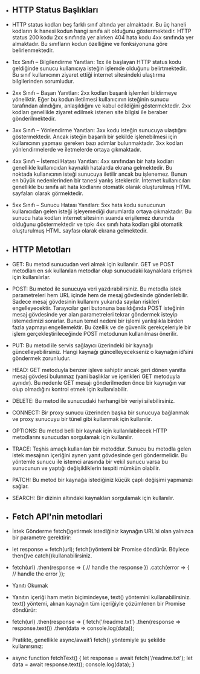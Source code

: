
* ## HTTP Status Başlıkları

* HTTP status kodları beş farklı sınıf altında yer almaktadır. Bu üç haneli   kodların ik hanesi kodun hangi sınıfa ait olduğunu göstermektedir. HTTP status 200 kodu 2xx sınıfında yer alırken 404 hata kodu 4xx sınıfında yer almaktadır. Bu sınıfların kodun özelliğine ve fonksiyonuna göre belirlenmektedir.

* 1xx Sınıfı – Bilgilendirme Yanıtları: 1xx ile başlayan HTTP status kodu geldiğinde sunucu kullanıcıya isteğin işlemde olduğunu belirtmektedir. Bu sınıf kullanıcının ziyaret ettiği internet sitesindeki ulaştırma bilgilerinden sorumludur.

* 2xx Sınıfı – Başarı Yanıtları: 2xx kodları başarılı işlemleri bildirmeye yöneliktir. Eğer bu kodun iletilmesi kullanıcının isteğinin sunucu tarafından alındığını, anlaşıldığını ve kabul edildiğini göstermektedir. 2xx kodları genellikle ziyaret edilmek istenen site bilgisi ile beraber gönderilmektedir.

* 3xx Sınıfı – Yönlendirme Yanıtları: 3xx kodu isteğin sunucuya ulaştığını göstermektedir. Ancak isteğin başarılı bir şekilde işlenebilmesi için kullanıcının yapması gereken bazı adımlar bulunmaktadır. 3xx kodları yönlendirmelerde ve iletmelerde ortaya çıkmaktadır.

* 4xx Sınıfı – İstemci Hatası Yanıtları: 4xx sınıfından bir hata kodları genellikle kullanıcıdan kaynaklı hatalarda ekrana gelmektedir. Bu noktada kullanıcının isteği sunucuya iletilir ancak bu işlenemez. Bunun en büyük nedenlerinden bir tanesi yanlış isteklerdir. İnternet kullanıcıları genellikle bu sınıfa ait hata kodlarını otomatik olarak oluşturulmuş HTML sayfaları olarak görmektedir.

* 5xx Sınıfı – Sunucu Hatası Yanıtları: 5xx hata kodu sunucunun kullanıcıdan gelen isteği işleyemediği durumlarda ortaya çıkmaktadır. Bu sunucu hata kodları internet sitesinin suanda erişilemez durumda olduğunu göstermektedir ve tıpkı 4xx sınıfı hata kodları gibi otomatik oluşturulmuş HTML sayfası olarak ekrana gelmektedir.

* ## HTTP Metotları

* GET: Bu metod sunucudan veri almak için kullanılır. GET ve POST metodları en sık kullanılan metodlar olup sunucudaki kaynaklara erişmek için kullanılırlar.

* POST: Bu metod ile sunucuya veri yazdırabilirsiniz. Bu metodla istek parametreleri hem URL içinde hem de mesaj gövdesinde gönderilebilir. Sadece mesaj gövdesinin kullanımı yukarıda sayılan riskleri engelleyecektir. Tarayıcılar geri butonuna basıldığında POST isteğinin mesaj gövdesinde yer alan parametreleri tekrar göndermek isteyip istemedimizi sorarlar. Bunun temel nedeni bir işlemi yanlışlıkla birden fazla yapmayı engellemektir. Bu özellik ve de güvenlik gerekçeleriyle bir işlem gerçekleştirileceğinde POST metodunun kullanılması önerilir.

* PUT: Bu metod ile servis sağlayıcı üzerindeki bir kaynağı güncelleyebilirsiniz. Hangi kaynağı güncelleyecekseniz o kaynağın id’sini göndermek zorunludur.

* HEAD: GET metoduyla benzer işleve sahiptir ancak geri dönen yanıtta mesaj gövdesi bulunmaz (yani başlıklar ve içerikleri GET metoduyla aynıdır). Bu nedenle GET mesajı gönderilmeden önce bir kaynağın var olup olmadığını kontrol etmek için kullanılabilir.

* DELETE: Bu metod ile sunucudaki herhangi bir veriyi silebilirsiniz.

* CONNECT: Bir proxy sunucu üzerinden başka bir sunucuya bağlanmak ve proxy sunucuyu bir tünel gibi kullanmak için kullanılır.

* OPTIONS: Bu metod belli bir kaynak için kullanılabilecek HTTP metodlarını sunucudan sorgulamak için kullanılır.

* TRACE: Teşhis amaçlı kullanılan bir metoddur. Sunucu bu metodla gelen istek mesajının içeriğini aynen yanıt gövdesinde geri göndermelidir. Bu yöntemle sunucu ile istemci arasında bir vekil sunucu varsa bu sunucunun ve yaptığı değişikliklerin tespiti mümkün olabilir.

* PATCH: Bu metod bir kaynağa istediğiniz küçük çaplı değişimi yapmanızı sağlar.

* SEARCH: Bir dizinin altındaki kaynakları sorgulamak için kullanılır.

* ## Fetch API'nin metodlari




* İstek Gönderme
fetch()getirmek istediğiniz kaynağın URL’si olan yalnızca bir parametre gerektirir:

*  let response = fetch(url);
fetch()yöntemi bir Promise döndürür. Böylece then()ve catch()kullanabilirsiniz.

*  fetch(url)
    .then(response => {
        // handle the response
    })
    .catch(error => {
        // handle the error
    });

* Yanıtı Okumak
*  Yanıtın içeriği ham metin biçimindeyse, text() yöntemini kullanabilirsiniz. text() yöntemi, alınan kaynağın tüm içeriğiyle çözümlenen bir Promise döndürür:

* fetch(url)
    .then(response => {
fetch('/readme.txt')
    .then(response => response.text())
    .then(data => console.log(data));

* Pratikte, genellikle async/await’i fetch() yöntemiyle şu şekilde kullanırsınız:

* async function fetchText() {
    let response = await fetch('/readme.txt');
    let data = await response.text();
    console.log(data);
}
